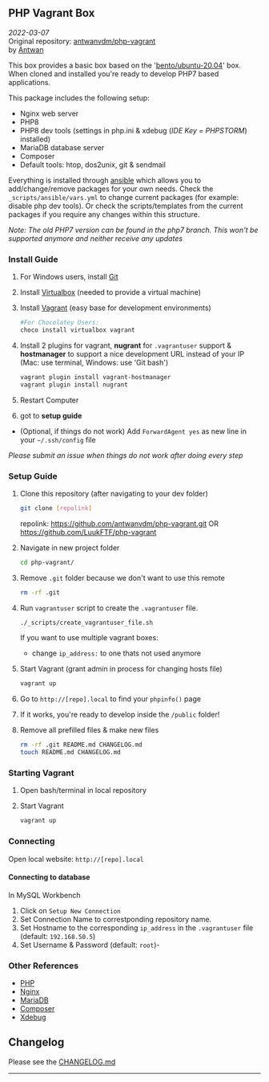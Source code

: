 ## PHP Vagrant Box
*2022-03-07*  
Original repository: [antwanvdm/php-vagrant](https://github.com/antwanvdm/php-vagrant)  
by [Antwan](https://github.com/antwanvdm)

This box provides a basic box based on the '[bento/ubuntu-20.04](https://app.vagrantup.com/bento/boxes/ubuntu-20.04)' box.  
When cloned and installed you're ready to develop PHP7 based applications.

This package includes the following setup:

* Nginx web server
* PHP8
* PHP8 dev tools (settings in php.ini & xdebug (*IDE Key = PHPSTORM*) installed)
* MariaDB database server
* Composer
* Default tools: htop, dos2unix, git & sendmail

Everything is installed through [ansible](https://www.ansible.com/) which allows you to add/change/remove packages for your own needs. Check the `_scripts/ansible/vars.yml` to change current packages (for example: disable php dev tools). Or check the scripts/templates from the current packages if you require any changes within this structure.

*Note: The old PHP7 version can be found in the php7 branch. This won't be supported anymore and neither receive any updates*

### Install Guide
1. For Windows users, install [Git](https://git-scm.com/download/win)
2. Install [Virtualbox](https://www.virtualbox.org/wiki/Downloads) (needed to provide a virtual machine)
3. Install [Vagrant](https://www.vagrantup.com/) (easy base for development environments)
    ```bash
    #For Chocolatey Users:  
    choco install virtualbox vagrant
    ```
4. Install 2 plugins for vagrant, **nugrant** for `.vagrantuser` support & **hostmanager** to 
support a nice development URL instead of your IP (Mac: use terminal, Windows: use 'Git bash')

    ```bash
    vagrant plugin install vagrant-hostmanager
    vagrant plugin install nugrant
    ```
5. Restart Computer    
6. got to **setup guide**

- (Optional, if things do not work) Add `ForwardAgent yes` as new line in your `~/.ssh/config` file

*Please submit an issue when things do not work after doing every step*

### Setup Guide
1. Clone this repository (after navigating to your dev folder)
    ```bash
    git clone [repolink]
    ```
    repolink: https://github.com/antwanvdm/php-vagrant.git OR https://github.com/LuukFTF/php-vagrant

2. Navigate in new project folder
    ```bash
    cd php-vagrant/
    ```

3. Remove `.git` folder because we don't want to use this remote 
    ```bash
    rm -rf .git
    ```

4. Run `vagrantuser` script to create the `.vagrantuser` file.  
    ```bash
    ./_scripts/create_vagrantuser_file.sh
    ```

    <!-- BEWARE: Currently needs a manual path fix on Windows!! 
    - in the `.vagrantuser` file change the value for `local_git_path:` from `"/c/...."` to `"c:/...."` -->

    If you want to use multiple vagrant boxes:
    - change `ip_address:` to one thats not used anymore

5. Start Vagrant (grant admin in process for changing hosts file)
    ```bash
    vagrant up
    ```

6. Go to `http://[repo].local` to find your `phpinfo()` page

7. If it works, you're ready to develop inside the `/public` folder!

8. Remove all prefilled files & make new files

    ```bash
    rm -rf .git README.md CHANGELOG.md
    touch README.md CHANGELOG.md
    ```

### Starting Vagrant 

1. Open bash/terminal in local repository

2. Start Vagrant
    ```bash
    vagrant up
    ```

### Connecting

Open local website: `http://[repo].local`

#### Connecting to database

In MySQL Workbench
1. Click on `Setup New Connection`
2. Set Connection Name to correstponding repository name.
3. Set Hostname to the corresponding `ip_address` in the `.vagrantuser` file (default: `192.168.50.5`)
4. Set Username & Password (default: `root`)-

### Other References
* [PHP](https://www.php.net/)
* [Nginx](https://www.nginx.com/resources/wiki/)
* [MariaDB](https://mariadb.org/)
* [Composer](https://getcomposer.org/)
* [Xdebug](https://xdebug.org/)

## Changelog
Please see the [CHANGELOG.md](./CHANGELOG.md)


---